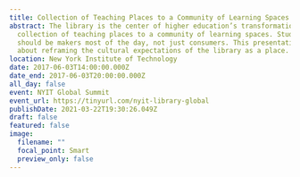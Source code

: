 ```yaml
---
title: Collection of Teaching Places to a Community of Learning Spaces
abstract: The library is the center of higher education’s transformation from a
  collection of teaching places to a community of learning spaces. Students
  should be makers most of the day, not just consumers. This presentation is
  about reframing the cultural expectations of the library as a place.
location: New York Institute of Technology
date: 2017-06-03T14:00:00.000Z
date_end: 2017-06-03T20:00:00.000Z
all_day: false
event: NYIT Global Summit
event_url: https://tinyurl.com/nyit-library-global
publishDate: 2021-03-22T19:30:26.049Z
draft: false
featured: false
image:
  filename: ""
  focal_point: Smart
  preview_only: false
---
```

